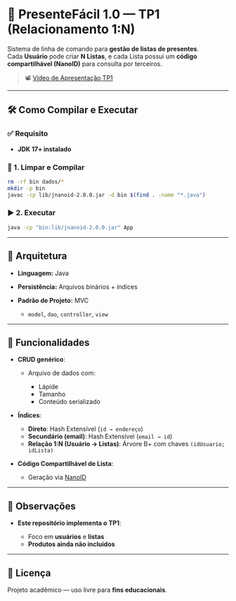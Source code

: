 # 🎁 PresenteFácil 1.0 — TP1 (Relacionamento 1:N)

Sistema de linha de comando para **gestão de listas de presentes**.  
Cada **Usuário** pode criar **N Listas**, e cada Lista possui um **código compartilhável (NanoID)** para consulta por terceiros.

> 📽️ [Vídeo de Apresentação TP1](https://youtu.be/NpyloV69Be0)

---

## 🛠️ Como Compilar e Executar

### ✅ Requisito
- **JDK 17+ instalado**

### 🔄 1. Limpar e Compilar

```bash
rm -rf bin dados/*
mkdir -p bin
javac -cp lib/jnanoid-2.0.0.jar -d bin $(find . -name "*.java")
````

### ▶️ 2. Executar

```bash
java -cp "bin:lib/jnanoid-2.0.0.jar" App
```

---

## 🧱 Arquitetura

* **Linguagem:** Java
* **Persistência:** Arquivos binários + índices
* **Padrão de Projeto:** MVC

  * `model`, `dao`, `controller`, `view`

---

## 📂 Funcionalidades

* **CRUD genérico**:

  * Arquivo de dados com:

    * Lápide
    * Tamanho
    * Conteúdo serializado

* **Índices**:

  * **Direto**: Hash Extensível (`id → endereço`)
  * **Secundário (email)**: Hash Extensível (`email → id`)
  * **Relação 1:N (Usuário → Listas)**: Árvore B+ com chaves `(idUsuario; idLista)`

* **Código Compartilhável de Lista**:

  * Geração via [NanoID](https://github.com/aventrix/jnanoid)

---

## 📌 Observações

* **Este repositório implementa o TP1**:

  * Foco em **usuários** e **listas**
  * **Produtos ainda não incluídos**

---

## 📄 Licença

Projeto acadêmico — uso livre para **fins educacionais**.

